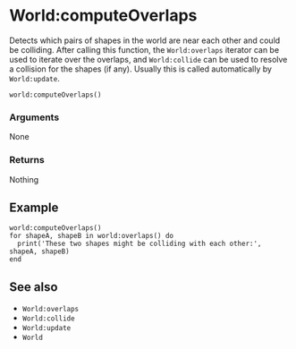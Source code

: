 <!--
category: reference
-->

World:computeOverlaps
===

Detects which pairs of shapes in the world are near each other and could be colliding.  After
calling this function, the `World:overlaps` iterator can be used to iterate over the overlaps, and
`World:collide` can be used to resolve a collision for the shapes (if any).  Usually this is called
automatically by `World:update`.

    world:computeOverlaps()

### Arguments

None

### Returns

Nothing

Example
---

```
world:computeOverlaps()
for shapeA, shapeB in world:overlaps() do
  print('These two shapes might be colliding with each other:', shapeA, shapeB)
end
```

See also
---

- `World:overlaps`
- `World:collide`
- `World:update`
- `World`
